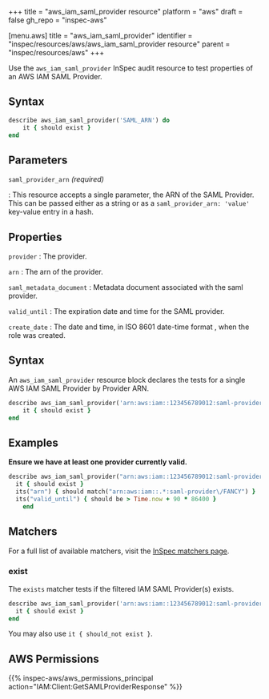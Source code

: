 +++
title = "aws_iam_saml_provider resource"
platform = "aws"
draft = false
gh_repo = "inspec-aws"

[menu.aws]
title = "aws_iam_saml_provider"
identifier = "inspec/resources/aws/aws_iam_saml_provider resource"
parent = "inspec/resources/aws"
+++

Use the `aws_iam_saml_provider` InSpec audit resource to test properties of an AWS IAM SAML Provider.

## Syntax

```ruby
describe aws_iam_saml_provider('SAML_ARN') do
    it { should exist }
end
```

## Parameters

`saml_provider_arn` _(required)_

: This resource accepts a single parameter, the ARN of the SAML Provider.
  This can be passed either as a string or as a `saml_provider_arn: 'value'` key-value entry in a hash.

## Properties

`provider`
: The provider.

`arn`
: The arn of the provider.

`saml_metadata_document`
: Metadata document associated with the saml provider.

`valid_until`
: The expiration date and time for the SAML provider.

`create_date`
: The date and time, in ISO 8601 date-time format , when the role was created.

## Syntax

An `aws_iam_saml_provider` resource block declares the tests for a single AWS IAM SAML Provider by Provider ARN.

```ruby
describe aws_iam_saml_provider('arn:aws:iam::123456789012:saml-provider/FANCY') do
    it { should exist }
end
```

## Examples

**Ensure we have at least one provider currently valid.**

```ruby
describe aws_iam_saml_provider("arn:aws:iam::123456789012:saml-provider/FANCY") do
  it { should exist }
  its("arn") { should match("arn:aws:iam::.*:saml-provider\/FANCY") }
  its("valid_until") { should be > Time.now + 90 * 86400 }
    end
```

## Matchers

For a full list of available matchers, visit the [InSpec matchers page](https://www.inspec.io/docs/reference/matchers/).

### exist

The `exists` matcher tests if the filtered IAM SAML Provider(s) exists.

```ruby
describe aws_iam_saml_provider('arn:aws:iam::123456789012:saml-provider/FANCY') do
  it { should exist }
end
```

You may also use `it { should_not exist }`.

## AWS Permissions

{{% inspec-aws/aws_permissions_principal action="IAM:Client:GetSAMLProviderResponse" %}}
